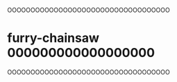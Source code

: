 OOOOOOOOOOOOOOOOOOOOOOOOOOOOOOOOOOO
# furry-chainsaw 000000000000000000
OOOOOOOOOOOOOOOOOOOOOOOOOOOOOOOOOOO